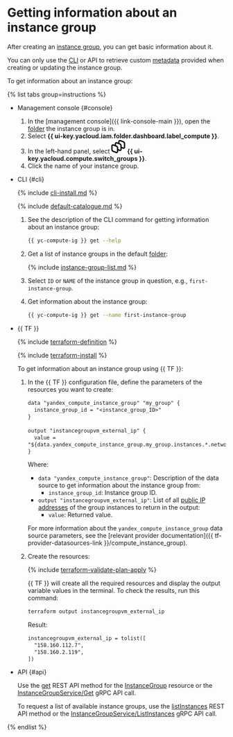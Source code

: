 # Getting information about an instance group

After creating an [instance group](../../concepts/instance-groups/index.md), you can get basic information about it.

You can only use the [CLI](../../../cli/) or API to retrieve custom [metadata](../../concepts/vm-metadata.md) provided when creating or updating the instance group.

To get information about an instance group:

{% list tabs group=instructions %}

- Management console {#console}

  1. In the [management console]({{ link-console-main }}), open the [folder](../../../resource-manager/concepts/resources-hierarchy.md#folder) the instance group is in.
  1. Select **{{ ui-key.yacloud.iam.folder.dashboard.label_compute }}**.
  1. In the left-hand panel, select ![image](../../../_assets/console-icons/layers-3-diagonal.svg) **{{ ui-key.yacloud.compute.switch_groups }}**.
  1. Click the name of your instance group.

- CLI {#cli}

  {% include [cli-install.md](../../../_includes/cli-install.md) %}

  {% include [default-catalogue.md](../../../_includes/default-catalogue.md) %}

  1. See the description of the CLI command for getting information about an instance group:

     ```bash
     {{ yc-compute-ig }} get --help
     ```

  1. Get a list of instance groups in the default [folder](../../../resource-manager/concepts/resources-hierarchy.md#folder):

     {% include [instance-group-list.md](../../../_includes/instance-groups/instance-group-list.md) %}

  1. Select `ID` or `NAME` of the instance group in question, e.g., `first-instance-group`.
  1. Get information about the instance group:

     ```bash
     {{ yc-compute-ig }} get --name first-instance-group
     ```

- {{ TF }}

  {% include [terraform-definition](../../../_tutorials/_tutorials_includes/terraform-definition.md) %}

  {% include [terraform-install](../../../_includes/terraform-install.md) %}

  To get information about an instance group using {{ TF }}:
  1. In the {{ TF }} configuration file, define the parameters of the resources you want to create:

     ```hcl
     data "yandex_compute_instance_group" "my_group" {
       instance_group_id = "<instance_group_ID>"
     }

     output "instancegroupvm_external_ip" {
       value = "${data.yandex_compute_instance_group.my_group.instances.*.network_interface.0.nat_ip_address}"
     }
     ```

     Where:
     * `data "yandex_compute_instance_group"`: Description of the data source to get information about the instance group from:
       * `instance_group_id`: Instance group ID.
     * `output "instancegroupvm_external_ip"`: List of all [public IP addresses](../../../vpc/concepts/address.md#public-addresses) of the group instances to return in the output:
       * `value`: Returned value.

     For more information about the `yandex_compute_instance_group` data source parameters, see the [relevant provider documentation]({{ tf-provider-datasources-link }}/compute_instance_group).
  1. Create the resources:

     {% include [terraform-validate-plan-apply](../../../_tutorials/_tutorials_includes/terraform-validate-plan-apply.md) %}

     {{ TF }} will create all the required resources and display the output variable values in the terminal. To check the results, run this command:

     ```bash
     terraform output instancegroupvm_external_ip
     ```

     Result:

     ```text
     instancegroupvm_external_ip = tolist([
       "158.160.112.7",
       "158.160.2.119",
     ])
     ```

- API {#api}

  Use the [get](../../instancegroup/api-ref/InstanceGroup/get.md) REST API method for the [InstanceGroup](../../instancegroup/api-ref/InstanceGroup/index.md) resource or the [InstanceGroupService/Get](../../instancegroup/api-ref/grpc/InstanceGroup/get.md) gRPC API call.

  To request a list of available instance groups, use the [listInstances](../../instancegroup/api-ref/InstanceGroup/listInstances.md) REST API method or the [InstanceGroupService/ListInstances](../../instancegroup/api-ref/grpc/InstanceGroup/listInstances.md) gRPC API call.

{% endlist %}
